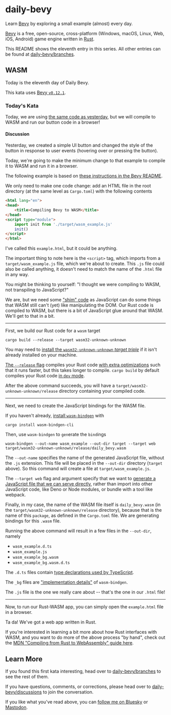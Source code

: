 # daily-bevy

Learn [Bevy](https://bevyengine.org/) by exploring a small example (almost) every day.

[Bevy](https://github.com/bevyengine/bevy/) is a free, open-source, cross-platform (Windows, macOS, Linux, Web, iOS, Android) game engine written in [Rust](https://www.rust-lang.org/).

This README shows the eleventh entry in this series. All other entries can be found at [daily-bevy/branches](https://github.com/awwsmm/daily-bevy/branches).

## WASM

Today is the eleventh day of Daily Bevy.

This kata uses [Bevy `v0.12.1`](https://github.com/bevyengine/bevy/tree/v0.12.1).

### Today's Kata

Today, we are using [the same code as yesterday](https://github.com/awwsmm/daily-bevy/tree/ui/button), but we will compile to WASM and run our button code in a browser!

#### Discussion

Yesterday, we created a simple UI button and changed the style of the button in response to user events (hovering over or pressing the button).

Today, we're going to make the minimum change to that example to compile it to WASM and run it in a browser.

The following example is based on [these instructions in the Bevy README](https://github.com/bevyengine/bevy/blob/release-0.12.1/examples/README.md#wasm).

We only need to make one code change: add an HTML file in the root directory (at the same level as `Cargo.toml`) with the following contents

```html
<html lang="en">
<head>
    <title>Compiling Bevy to WASM</title>
</head>
<script type="module">
    import init from './target/wasm_example.js'
    init()
</script>
</html>
```

I've called this `example.html`, but it could be anything.

The important thing to note here is the `<script>` tag, which imports from a `target/wasm_example.js` file, which we're about to create. This `.js` file could also be called anything, it doesn't need to match the name of the `.html` file in any way.

You might be thinking to yourself: "I thought we were compiling to WASM, not transpiling to JavaScript?"

We are, but we need some ["shim" code](https://developer.mozilla.org/en-US/docs/WebAssembly/Concepts#porting_from_cc) as JavaScript can do some things that WASM still can't (yet) like manipulating the DOM. Our Rust code is compiled to WASM, but there is a bit of JavaScript glue around that WASM.  We'll get to that in a bit.

---

First, we build our Rust code for a `wasm` target

```shell
cargo build --release --target wasm32-unknown-unknown
```

You may need to [install the `wasm32-unknown-unknown` _target triple_](https://doc.rust-lang.org/cargo/commands/cargo-install.html#compilation-options) if it isn't already installed on your machine.

[The `--release` flag](https://doc.rust-lang.org/cargo/commands/cargo-build.html#compilation-options) compiles your Rust code [with extra optimizations](https://doc.rust-lang.org/cargo/reference/profiles.html#release) such that it runs faster, but this takes longer to compile. `cargo build` by default compiles your Rust code [in `dev` mode](https://doc.rust-lang.org/cargo/reference/profiles.html#dev).  

After the above command succeeds, you will have a `target/wasm32-unknown-unknown/release` directory containing your compiled code.

---

Next, we need to create the JavaScript bindings for the WASM file.

If you haven't already, [install `wasm-bindgen`](https://github.com/rustwasm/wasm-bindgen) with

```shell
cargo install wasm-bindgen-cli
```

Then, use `wasm-bindgen` to `gen`erate the `bind`ings

```shell
wasm-bindgen --out-name wasm_example --out-dir target --target web target/wasm32-unknown-unknown/release/daily_bevy.wasm
```

The `--out-name` specifies the name of the generated JavaScript file, without the `.js` extension. This file will be placed in the `--out-dir` directory (`target` above). So this command will create a file at `target/wasm_example.js`.

The `--target web` flag and argument specify that we want to [generate a JavaScript file that we can serve directly](https://rustwasm.github.io/docs/wasm-bindgen/reference/deployment.html), rather than import into other JavaScript code, like Deno or Node modules, or bundle with a tool like webpack.  

Finally, in my case, the name of the WASM file itself is `daily_bevy.wasm` (in the `target/wasm32-unknown-unknown/release` directory), because that is the name of this `package`, as defined in the `Cargo.toml` file. We are generating bindings for this `.wasm` file.

Running the above command will result in a few files in the `--out-dir`, namely

- `wasm_example.d.ts`
- `wasm_example.js`
- `wasm_example_bg.wasm`
- `wasm_example_bg.wasm.d.ts`

The `.d.ts` files contain [type declarations used by TypeScript](https://microsoft.github.io/TypeScript-New-Handbook/chapters/type-declarations/#dts-files).

The `_bg` files are ["implementation details"](https://docs.rs/crate/wasm-bindgen/0.2.10/source/DESIGN.md) of `wasm-bindgen`.

The `.js` file is the one we really care about -- that's the one in our `.html` file!

---

Now, to run our Rust-WASM app, you can simply open the `example.html` file in a browser.

Ta da! We've got a web app written in Rust.

If you're interested in learning a bit more about how Rust interfaces with WASM, and you want to do more of the above process "by hand", check out the [MDN "Compiling from Rust to WebAssembly" guide here](https://developer.mozilla.org/en-US/docs/WebAssembly/Rust_to_wasm).

## Learn More

If you found this first kata interesting, head over to [daily-bevy/branches](https://github.com/awwsmm/daily-bevy/branches) to see the rest of them.

If you have questions, comments, or corrections, please head over to [daily-bevy/discussions](https://github.com/awwsmm/daily-bevy/discussions) to join the conversation.

If you like what you've read above, you can [follow me on Bluesky](https://bsky.app/profile/awwsmm.bsky.social) or [Mastodon](https://mas.to/@awwsmm).
